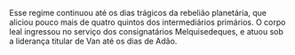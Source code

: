 ﻿Esse regime continuou até os dias trágicos da rebelião planetária, que aliciou pouco mais de quatro quintos dos intermediários primários. O corpo leal ingressou no serviço dos consignatários Melquisedeques, e atuou sob a liderança titular de Van até os dias de Adão.